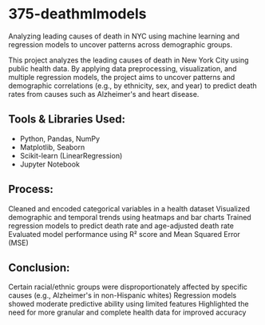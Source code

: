 # 375-deathmlmodels
Analyzing leading causes of death in NYC using machine learning and regression models to uncover patterns across demographic groups.

This project analyzes the leading causes of death in New York City using public health data. By applying data preprocessing, visualization, and multiple regression models, the project aims to uncover patterns and demographic correlations (e.g., by ethnicity, sex, and year) to predict death rates from causes such as Alzheimer's and heart disease.

## Tools & Libraries Used:
- Python, Pandas, NumPy
- Matplotlib, Seaborn
- Scikit-learn (LinearRegression)
- Jupyter Notebook

## Process:
Cleaned and encoded categorical variables in a health dataset
Visualized demographic and temporal trends using heatmaps and bar charts
Trained regression models to predict death rate and age-adjusted death rate
Evaluated model performance using R² score and Mean Squared Error (MSE)

## Conclusion:
Certain racial/ethnic groups were disproportionately affected by specific causes (e.g., Alzheimer's in non-Hispanic whites)
Regression models showed moderate predictive ability using limited features
Highlighted the need for more granular and complete health data for improved accuracy
